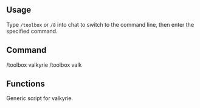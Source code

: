 ## Usage
Type `/toolbox` or `/8` into chat to switch to the command line, then enter the specified command.

## Command

/toolbox valkyrie
/toolbox valk

## Functions

Generic script for valkyrie.